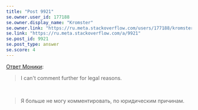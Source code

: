 ```yaml
---
title: "Post 9921"
se.owner.user_id: 177188
se.owner.display_name: "Kromster"
se.owner.link: "https://ru.meta.stackoverflow.com/users/177188/kromster"
se.link: "https://ru.meta.stackoverflow.com/a/9921"
se.post_id: 9921
se.post_type: answer
se.score: 4
---
```

<p><a href="https://meta.stackexchange.com/a/340914/159796">Ответ Моники</a>:</p>

<blockquote>
  <p>I can't comment further for legal reasons.</p>
</blockquote>

<p> </p>

<blockquote>
  <p>Я больше не могу комментировать, по юридическим причинам.</p>
</blockquote>
